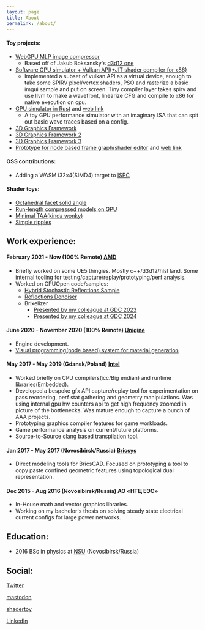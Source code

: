 ```yaml
---
layout: page
title: About
permalink: /about/
---
```


#### Toy projects:
  * [WebGPU MLP image compressor](https://aschrein.github.io/mlp_compression/)
    * Based off of Jakub Boksansky's [d3d12 one](https://github.com/boksajak/Dx12NN/)
  * [Software GPU simulator + Vulkan API(+JIT shader compiler for x86)](https://github.com/aschrein/vulkenstein)
    * Implemented a subset of vulkan API as a virtual device, enough to take some SPIRV pixel/vertex shaders, PSO and rasterize a basic imgui sample and put on screen. Tiny compiler layer takes spirv and use llvm to make a wavefront, linearize CFG and compile to x86 for native execution on cpu.
  * [GPU simulator in Rust](https://github.com/aschrein/guppy) and [web link](https://aschrein.github.io/guppy/)
    * A toy GPU performance simulator with an imaginary ISA that can spit out basic wave traces based on a config.
  * [3D Graphics Framework](https://github.com/aschrein/Vulki)
  * [3D Graphics Framework 2](https://github.com/aschrein/VulkII)
  * [3D Graphics Framework 3](https://github.com/aschrein/dgfx)
  * [Prototype for node based frame graph/shader editor](https://github.com/aschrein/WebThingy) and [web link](https://aschrein.github.io/thingy/)

#### OSS contributions:
  * Adding a WASM i32x4(SIMD4) target to [ISPC](https://github.com/ispc/ispc/commits?author=aschrein)

#### Shader toys:
  * [Octahedral facet solid angle](https://www.shadertoy.com/view/tlBXDd)
  * [Run-length compressed models on GPU](https://www.shadertoy.com/view/tlSSWD)
  * [Minimal TAA(kinda wonky)](https://www.shadertoy.com/view/WlSSWc)
  * [Simple ripples](https://www.shadertoy.com/view/wtjSWh)

## Work experience:
#### February 2021 - Now (100% Remote) [AMD](https://www.amd.com/en)
  * Briefly worked on some UE5 thingies. Mostly c++/d3d12/hlsl land. Some internal tooling for testing/capture/replay/prototyping/perf analysis.
  * Worked on GPUOpen code/samples:
    * [Hybrid Stochastic Reflections Sample](https://gpuopen.com/learn/hybrid-reflections/)
    * [Reflections Denoiser](https://github.com/GPUOpen-Effects/FidelityFX-Denoiser/tree/d7dfecbabe7b9523b14e7b067216e06b86e8d189/ffx-reflection-dnsr)
    * Brixelizer
      * [Presented by my colleague at GDC 2023](https://www.youtube.com/watch?v=iY15xhuuHPQ)
      * [Presented by my colleague at GDC 2024](https://www.youtube.com/watch?v=dQ2XtHaPN9w)
      

#### June 2020 - November 2020 (100% Remote) [Unigine](https://unigine.com/)
  * Engine development.
  * [Visual programming(node based) system for material generation](https://unigine.com/blog/2020/09/30/feature-preview-shader-graph-editor/)

#### May 2017 - May 2019 (Gdansk/Poland) [Intel](https://www.intel.com/)
  * Worked briefly on CPU compilers(icc/Big endian) and runtime libraries(Embedded).
  * Developed a bespoke gfx API capture/replay tool for experimentation on pass reordering, perf stat gathering and geometry manipulations. Was using internal gpu hw counters api to get high frequency zoomed in picture of the bottlenecks. Was mature enough to capture a bunch of AAA projects.
  * Prototyping graphics compiler features for game workloads.
  * Game performance analysis on current/future platforms.
  * Source-to-Source clang based transpilation tool.

#### Jan 2017 - May 2017 (Novosibirsk/Russia) [Bricsys](https://www.bricsys.com/)
  * Direct modeling tools for BricsCAD. Focused on prototyping a tool to copy paste confined geometric features using topological dual representation.

#### Dec 2015 - Aug 2016 (Novosibirsk/Russia) АО «НТЦ ЕЭС»
  * In-House math and vector graphics libraries.
  * Working on my bachelor's thesis on solving steady state electrical current configs for large power networks.

## Education:
* 2016 BSc in physics at [NSU](https://english.nsu.ru/) (Novosibirsk/Russia)

## Social:

[Twitter](https://twitter.com/antonschrein)

[mastodon](https://mastodon.gamedev.place/@aschrein)

[shadertoy](https://www.shadertoy.com/user/aschrein)

[LinkedIn](https://www.linkedin.com/in/anton-schreiner-b7a375200/)
